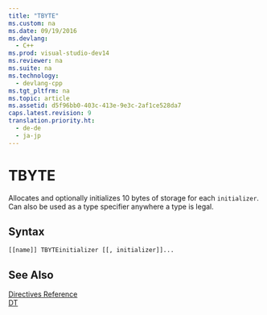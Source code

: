 ```yaml
---
title: "TBYTE"
ms.custom: na
ms.date: 09/19/2016
ms.devlang: 
  - C++
ms.prod: visual-studio-dev14
ms.reviewer: na
ms.suite: na
ms.technology: 
  - devlang-cpp
ms.tgt_pltfrm: na
ms.topic: article
ms.assetid: d5f96bb0-403c-413e-9e3c-2af1ce528da7
caps.latest.revision: 9
translation.priority.ht: 
  - de-de
  - ja-jp
---
```

# TBYTE
Allocates and optionally initializes 10 bytes of storage for each `initializer`. Can also be used as a type specifier anywhere a type is legal.  
  
## Syntax  
  
```  
[[name]] TBYTEinitializer [[, initializer]]...  
```  
  
## See Also  
 [Directives Reference](../vs140/Directives-Reference.md)   
 [DT](../vs140/DT.md)